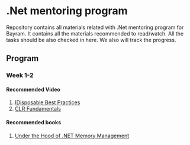 # .Net mentoring program

Repository contains all materials related with .Net mentoring program for Bayram. It contains all the materials recommended to read/watch. All the tasks should be also checked in here. We also will track the progress.

## Program

### Week 1-2

#### Recommended Video

1. [IDisposable Best Practices](http://www.pluralsight.com/courses/idisposable-best-practices-csharp-developers)
2. [CLR Fundamentals](http://www.pluralsight.com/courses/clr-fundamentals)

#### Recommended books

1. [Under the Hood of .NET Memory Management](http://www.amazon.com/Under-Hood-NET-Memory-Management/dp/1906434751)